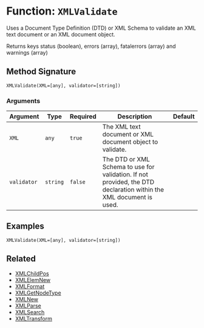 [comment]: # (Note: This documentation is generated dynamically in the build process.  To modify the contents, change the javadoc on the _invoke method of the BIF class)

# Function: `XMLValidate`

Uses a Document Type Definition (DTD) or XML Schema to validate an XML text document or an XML document object.

Returns keys status (boolean), errors (array), fatalerrors (array) and warnings (array)

## Method Signature

```
XMLValidate(XML=[any], validator=[string])
```

### Arguments


| Argument | Type | Required | Description | Default |
|----------|------|----------|-------------|---------|
| `XML` | `any` | `true` | The XML text document or XML document object to validate. |  |
| `validator` | `string` | `false` | The DTD or XML Schema to use for validation. If not provided, the DTD declaration within the XML document is used. |  |

## Examples

```
XMLValidate(XML=[any], validator=[string])
```

## Related

  * [XMLChildPos](./XMLChildPos.md)
  * [XMLElemNew](./XMLElemNew.md)
  * [XMLFormat](./XMLFormat.md)
  * [XMLGetNodeType](./XMLGetNodeType.md)
  * [XMLNew](./XMLNew.md)
  * [XMLParse](./XMLParse.md)
  * [XMLSearch](./XMLSearch.md)
  * [XMLTransform](./XMLTransform.md)

